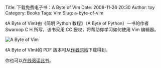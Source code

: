 Title: 下载免费电子书：A Byte of Vim
Date: 2008-11-26 20:30
Author: toy
Category: Books
Tags: Vim
Slug: a-byte-of-vim

《A Byte of Vim》由《简明 Python 教程》（A Byte of Python）一书的作者
Swaroop C H 所写，该书采用 CC 授权，将帮助你学习如何使用 Vim 编辑器。

![A Byte of Vim](http://i.linuxtoy.org/images/2008/11/bov-front.jpg)

《A Byte of VIm》的 PDF
版本可从[作者网站](http://www.swaroopch.com/notes/Vim#Download)下载得到。

你也可以[在线阅读此书](http://www.swaroopch.com/notes/Vim_en:Table_of_Contents)。
